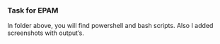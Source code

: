 ### Task for EPAM
In folder above, you will find powershell and bash scripts.
Also I added screenshots with output’s.
